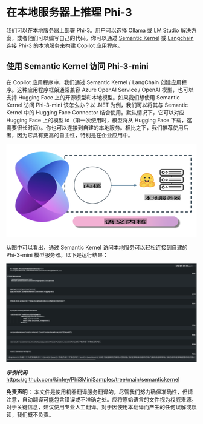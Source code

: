 # **在本地服务器上推理 Phi-3**

我们可以在本地服务器上部署 Phi-3。用户可以选择 [Ollama](https://ollama.com) 或 [LM Studio](https://llamaedge.com) 解决方案，或者他们可以编写自己的代码。你可以通过 [Semantic Kernel](https://github.com/microsoft/semantic-kernel?WT.mc_id=aiml-138114-kinfeylo) 或 [Langchain](https://www.langchain.com/) 连接 Phi-3 的本地服务来构建 Copilot 应用程序。

## **使用 Semantic Kernel 访问 Phi-3-mini**

在 Copilot 应用程序中，我们通过 Semantic Kernel / LangChain 创建应用程序。这种应用程序框架通常兼容 Azure OpenAI Service / OpenAI 模型，也可以支持 Hugging Face 上的开源模型和本地模型。如果我们想使用 Semantic Kernel 访问 Phi-3-mini 该怎么办？以 .NET 为例，我们可以将其与 Semantic Kernel 中的 Hugging Face Connector 结合使用。默认情况下，它可以对应 Hugging Face 上的模型 id（第一次使用时，模型将从 Hugging Face 下载，这需要很长时间）。你也可以连接到自建的本地服务。相比之下，我们推荐使用后者，因为它具有更高的自主性，特别是在企业应用中。

![sk](../../../../translated_images/sk.fc8f38bb6ac491315099aa29a2704de109fc0b052448c9bc3d7c02586c196ca4.zh.png)

从图中可以看出，通过 Semantic Kernel 访问本地服务可以轻松连接到自建的 Phi-3-mini 模型服务器。以下是运行结果：

![skrun](../../../../translated_images/skrun.f579fcb28592ba4644af8b578e66fb01923bf032b670cef44874c6550e85876d.zh.png)

***示例代码*** https://github.com/kinfey/Phi3MiniSamples/tree/main/semantickernel

**免责声明**：
本文件是使用机器翻译服务翻译的。尽管我们努力确保准确性，但请注意，自动翻译可能包含错误或不准确之处。应将原始语言的文件视为权威来源。对于关键信息，建议使用专业人工翻译。对于因使用本翻译而产生的任何误解或误读，我们概不负责。